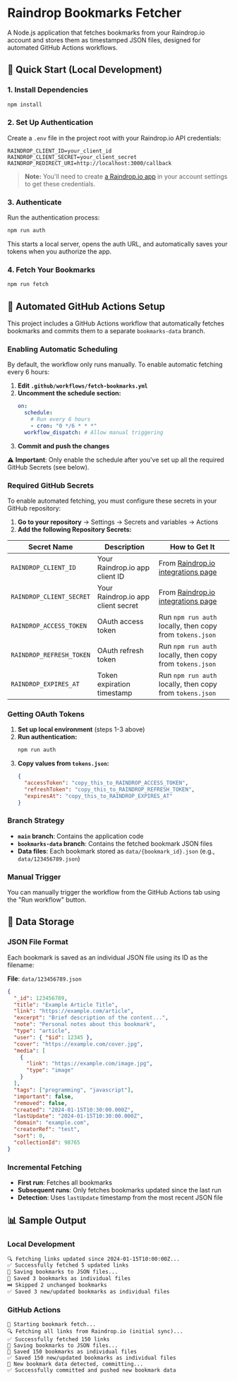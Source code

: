 # Raindrop Bookmarks Fetcher

A Node.js application that fetches bookmarks from your Raindrop.io account and stores them as timestamped JSON files, designed for automated GitHub Actions workflows.

## 🚀 Quick Start (Local Development)

### 1. Install Dependencies

```bash
npm install
```

### 2. Set Up Authentication

Create a `.env` file in the project root with your Raindrop.io API credentials:

```env
RAINDROP_CLIENT_ID=your_client_id
RAINDROP_CLIENT_SECRET=your_client_secret
RAINDROP_REDIRECT_URI=http://localhost:3000/callback
```

> **Note:** You'll need to create [a Raindrop.io app](https://app.raindrop.io/settings/integrations) in your account settings to get these credentials.

### 3. Authenticate

Run the authentication process:

```bash
npm run auth
```

This starts a local server, opens the auth URL, and automatically saves your tokens when you authorize the app.

### 4. Fetch Your Bookmarks

```bash
npm run fetch
```

## 🤖 Automated GitHub Actions Setup

This project includes a GitHub Actions workflow that automatically fetches bookmarks and commits them to a separate `bookmarks-data` branch.

### Enabling Automatic Scheduling

By default, the workflow only runs manually. To enable automatic fetching every 6 hours:

1. **Edit `.github/workflows/fetch-bookmarks.yml`**
2. **Uncomment the schedule section:**
   ```yaml
   on:
     schedule:
       # Run every 6 hours
       - cron: "0 */6 * * *"
     workflow_dispatch: # Allow manual triggering
   ```
3. **Commit and push the changes**

⚠️ **Important**: Only enable the schedule after you've set up all the required GitHub Secrets (see below).

### Required GitHub Secrets

To enable automated fetching, you must configure these secrets in your GitHub repository:

1. **Go to your repository** → Settings → Secrets and variables → Actions
2. **Add the following Repository Secrets:**

| Secret Name              | Description                        | How to Get It                                                                       |
| ------------------------ | ---------------------------------- | ----------------------------------------------------------------------------------- |
| `RAINDROP_CLIENT_ID`     | Your Raindrop.io app client ID     | From [Raindrop.io integrations page](https://app.raindrop.io/settings/integrations) |
| `RAINDROP_CLIENT_SECRET` | Your Raindrop.io app client secret | From [Raindrop.io integrations page](https://app.raindrop.io/settings/integrations) |
| `RAINDROP_ACCESS_TOKEN`  | OAuth access token                 | Run `npm run auth` locally, then copy from `tokens.json`                            |
| `RAINDROP_REFRESH_TOKEN` | OAuth refresh token                | Run `npm run auth` locally, then copy from `tokens.json`                            |
| `RAINDROP_EXPIRES_AT`    | Token expiration timestamp         | Run `npm run auth` locally, then copy from `tokens.json`                            |

### Getting OAuth Tokens

1. **Set up local environment** (steps 1-3 above)
2. **Run authentication:**
   ```bash
   npm run auth
   ```
3. **Copy values from `tokens.json`:**
   ```json
   {
     "accessToken": "copy_this_to_RAINDROP_ACCESS_TOKEN",
     "refreshToken": "copy_this_to_RAINDROP_REFRESH_TOKEN",
     "expiresAt": "copy_this_to_RAINDROP_EXPIRES_AT"
   }
   ```

### Branch Strategy

- **`main` branch**: Contains the application code
- **`bookmarks-data` branch**: Contains the fetched bookmark JSON files
- **Data files**: Each bookmark stored as `data/{bookmark_id}.json` (e.g., `data/123456789.json`)

### Manual Trigger

You can manually trigger the workflow from the GitHub Actions tab using the "Run workflow" button.

## 📁 Data Storage

### JSON File Format

Each bookmark is saved as an individual JSON file using its ID as the filename:

**File**: `data/123456789.json`

```json
{
  "_id": 123456789,
  "title": "Example Article Title",
  "link": "https://example.com/article",
  "excerpt": "Brief description of the content...",
  "note": "Personal notes about this bookmark",
  "type": "article",
  "user": { "$id": 12345 },
  "cover": "https://example.com/cover.jpg",
  "media": [
    {
      "link": "https://example.com/image.jpg",
      "type": "image"
    }
  ],
  "tags": ["programming", "javascript"],
  "important": false,
  "removed": false,
  "created": "2024-01-15T10:30:00.000Z",
  "lastUpdate": "2024-01-15T10:30:00.000Z",
  "domain": "example.com",
  "creatorRef": "test",
  "sort": 0,
  "collectionId": 98765
}
```

### Incremental Fetching

- **First run**: Fetches all bookmarks
- **Subsequent runs**: Only fetches bookmarks updated since the last run
- **Detection**: Uses `lastUpdate` timestamp from the most recent JSON file

## 📊 Sample Output

### Local Development

```bash
🔍 Fetching links updated since 2024-01-15T10:00:00Z...
✅ Successfully fetched 5 updated links
💾 Saving bookmarks to JSON files...
💾 Saved 3 bookmarks as individual files
⏭️ Skipped 2 unchanged bookmarks
✅ Saved 3 new/updated bookmarks as individual files
```

### GitHub Actions

```
🚀 Starting bookmark fetch...
🔍 Fetching all links from Raindrop.io (initial sync)...
✅ Successfully fetched 150 links
💾 Saving bookmarks to JSON files...
💾 Saved 150 bookmarks as individual files
✅ Saved 150 new/updated bookmarks as individual files
📁 New bookmark data detected, committing...
✅ Successfully committed and pushed new bookmark data
```
